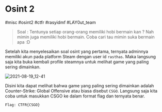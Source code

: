 # Osint 2 
#misc #osint2 #ctfr #rasyidmf #LAY0ut_team

> Soal : Tentunya setiap orang-orang memiliki hobi bermain kan ? Nah mimin juga memiliki hobi bermain. Coba cari tau mimin suka bermain apa :D

Setelah kita menyelesaikan soal osint yang pertama, ternyata adminnya memiliki akun pada platform Steam dengan user id `rasthas`. Maka langsung saja kita buka kembali profile steamnya untuk melihat game yang paling sering dimainkan.

![2021-08-19_12-41](https://user-images.githubusercontent.com/72114276/130014386-e7c5653a-249b-439b-b54e-98d310421f87.png)

Disini kita dapat melihat bahwa game yang paling sering dimainkan adalah Counter-Strike: Global Offensive atau biasa disebut `CSGO`. Langsung saja kita coba untuk masukkan CSGO ke dalam format flag dan ternyata benar.

``
Flag: CTFR{CSGO}
``
